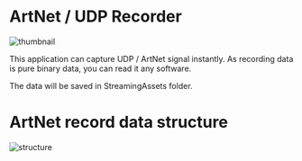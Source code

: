 # ArtNet / UDP Recorder

![thumbnail](https://github.com/kodai100/Unity_ArtNetRecorder/blob/master/img/thumbnail.png)

This application can capture UDP / ArtNet signal instantly.
As recording data is pure binary data, you can read it any software.

The data will be saved in StreamingAssets folder.

# ArtNet record data structure

![structure](https://github.com/kodai100/Unity_ArtNetRecorder/blob/master/img/structure.png)